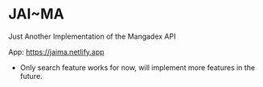 # JAI~MA

Just Another Implementation of the Mangadex API

App: https://jaima.netlify.app

- Only search feature works for now, will implement more features in the future.
